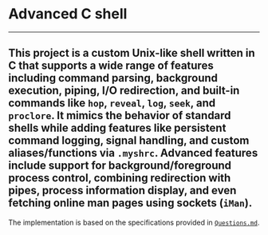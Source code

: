 # Advanced C shell 

---

This project is a custom Unix-like shell written in C that supports a wide range of features including command parsing, background execution, piping, I/O redirection, and built-in commands like `hop`, `reveal`, `log`, `seek`, and `proclore`. It mimics the behavior of standard shells while adding features like persistent command logging, signal handling, and custom aliases/functions via `.myshrc`. Advanced features include support for background/foreground process control, combining redirection with pipes, process information display, and even fetching online man pages using sockets (`iMan`).
---
 The implementation is based on the specifications provided in [`Questions.md`](./Questions.md).
